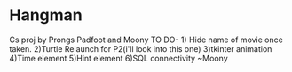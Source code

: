 # Hangman
Cs proj by Prongs Padfoot and Moony
TO DO- 1) Hide name of movie once taken.
       2)Turtle Relaunch for P2(i'll look into this one)
       3)tkinter animation
       4)Time element
       5)Hint element
       6)SQL connectivity
~Moony
